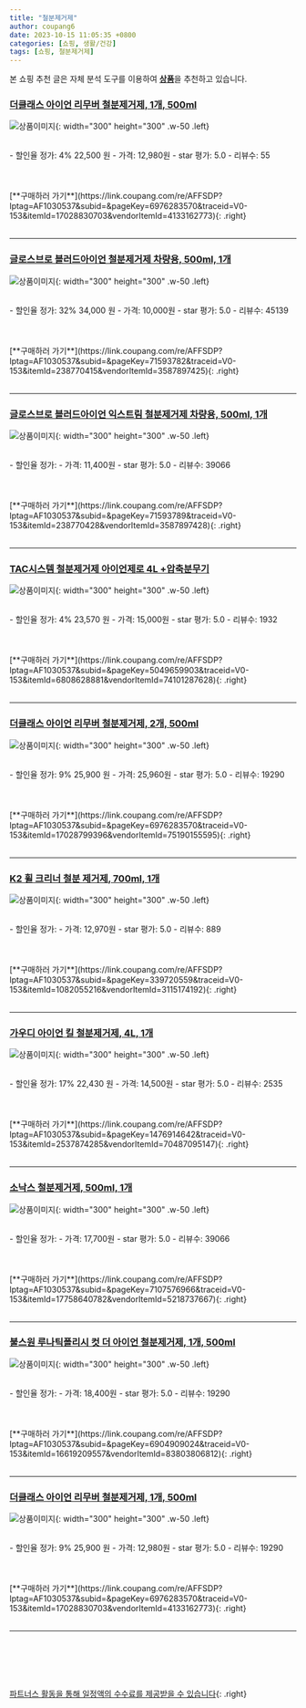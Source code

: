 ```yaml
---
title: "철분제거제"
author: coupang6
date: 2023-10-15 11:05:35 +0800
categories: [쇼핑, 생활/건강]
tags: [쇼핑, 철분제거제]
---
```


본 쇼핑 추천 글은 자체 분석 도구를 이용하여 [**상품**](https://link.coupang.com/a/bao1ui)을 추천하고 있습니다.

### [더클래스 아이언 리무버 철분제거제, 1개, 500ml](https://link.coupang.com/re/AFFSDP?lptag=AF1030537&subid=&pageKey=6976283570&traceid=V0-153&itemId=17028830703&vendorItemId=4133162773)

![상품이미지](https://thumbnail9.coupangcdn.com/thumbnails/remote/230x230ex/image/retail/images/112763527694278-5a90d1f7-bc67-472c-ad86-eccf42610149.jpg){: width="300" height="300" .w-50 .left}


<br>
- 할인율 정가: 4%  22,500   원
- 가격: 12,980원
- star 평가: 5.0
- 리뷰수: 55
<br>
<br>
<br>
<br>
[**구매하러 가기**](https://link.coupang.com/re/AFFSDP?lptag=AF1030537&subid=&pageKey=6976283570&traceid=V0-153&itemId=17028830703&vendorItemId=4133162773){: .right}
<br>
<br>

---

### [글로스브로 블러드아이언 철분제거제 차량용, 500ml, 1개](https://link.coupang.com/re/AFFSDP?lptag=AF1030537&subid=&pageKey=71593782&traceid=V0-153&itemId=238770415&vendorItemId=3587897425)

![상품이미지](https://thumbnail10.coupangcdn.com/thumbnails/remote/230x230ex/image/product/image/vendoritem/2018/11/12/3587897425/7563a7f1-0e73-4e0f-a501-3f6371e41d23.jpg){: width="300" height="300" .w-50 .left}


<br>
- 할인율 정가: 32%  34,000   원
- 가격: 10,000원
- star 평가: 5.0
- 리뷰수: 45139
<br>
<br>
<br>
<br>
[**구매하러 가기**](https://link.coupang.com/re/AFFSDP?lptag=AF1030537&subid=&pageKey=71593782&traceid=V0-153&itemId=238770415&vendorItemId=3587897425){: .right}
<br>
<br>

---

### [글로스브로 블러드아이언 익스트림 철분제거제 차량용, 500ml, 1개](https://link.coupang.com/re/AFFSDP?lptag=AF1030537&subid=&pageKey=71593789&traceid=V0-153&itemId=238770428&vendorItemId=3587897428)

![상품이미지](https://thumbnail10.coupangcdn.com/thumbnails/remote/230x230ex/image/product/image/vendoritem/2019/04/05/3587897428/a07149ca-2a46-4d7f-94b0-906601c56787.jpg){: width="300" height="300" .w-50 .left}


<br>
- 할인율 정가: 
- 가격: 11,400원
- star 평가: 5.0
- 리뷰수: 39066
<br>
<br>
<br>
<br>
[**구매하러 가기**](https://link.coupang.com/re/AFFSDP?lptag=AF1030537&subid=&pageKey=71593789&traceid=V0-153&itemId=238770428&vendorItemId=3587897428){: .right}
<br>
<br>

---

### [TAC시스템 철분제거제 아이언제로 4L +압축분무기](https://link.coupang.com/re/AFFSDP?lptag=AF1030537&subid=&pageKey=5049659903&traceid=V0-153&itemId=6808628881&vendorItemId=74101287628)

![상품이미지](https://thumbnail10.coupangcdn.com/thumbnails/remote/230x230ex/image/vendor_inventory/e7da/51a584579ad84ed9f0e454e8f5a6a24cc9b4b41e60b42a90c4ea1a09141d.jpg){: width="300" height="300" .w-50 .left}


<br>
- 할인율 정가: 4%  23,570   원
- 가격: 15,000원
- star 평가: 5.0
- 리뷰수: 1932
<br>
<br>
<br>
<br>
[**구매하러 가기**](https://link.coupang.com/re/AFFSDP?lptag=AF1030537&subid=&pageKey=5049659903&traceid=V0-153&itemId=6808628881&vendorItemId=74101287628){: .right}
<br>
<br>

---

### [더클래스 아이언 리무버 철분제거제, 2개, 500ml](https://link.coupang.com/re/AFFSDP?lptag=AF1030537&subid=&pageKey=6976283570&traceid=V0-153&itemId=17028799396&vendorItemId=75190155595)

![상품이미지](https://thumbnail7.coupangcdn.com/thumbnails/remote/230x230ex/image/retail/images/112763471870915-ba3a9464-f04c-4519-a811-047d2e0235de.jpg){: width="300" height="300" .w-50 .left}


<br>
- 할인율 정가: 9%  25,900   원
- 가격: 25,960원
- star 평가: 5.0
- 리뷰수: 19290
<br>
<br>
<br>
<br>
[**구매하러 가기**](https://link.coupang.com/re/AFFSDP?lptag=AF1030537&subid=&pageKey=6976283570&traceid=V0-153&itemId=17028799396&vendorItemId=75190155595){: .right}
<br>
<br>

---

### [K2 휠 크리너 철분 제거제, 700ml, 1개](https://link.coupang.com/re/AFFSDP?lptag=AF1030537&subid=&pageKey=339720559&traceid=V0-153&itemId=1082055216&vendorItemId=3115174192)

![상품이미지](https://thumbnail8.coupangcdn.com/thumbnails/remote/230x230ex/image/retail/images/243634318895632-e5bc3248-cc34-46a4-a007-0d77d4841a27.jpg){: width="300" height="300" .w-50 .left}


<br>
- 할인율 정가: 
- 가격: 12,970원
- star 평가: 5.0
- 리뷰수: 889
<br>
<br>
<br>
<br>
[**구매하러 가기**](https://link.coupang.com/re/AFFSDP?lptag=AF1030537&subid=&pageKey=339720559&traceid=V0-153&itemId=1082055216&vendorItemId=3115174192){: .right}
<br>
<br>

---

### [가우디 아이언 킬 철분제거제, 4L, 1개](https://link.coupang.com/re/AFFSDP?lptag=AF1030537&subid=&pageKey=1476914642&traceid=V0-153&itemId=2537874285&vendorItemId=70487095147)

![상품이미지](https://thumbnail8.coupangcdn.com/thumbnails/remote/230x230ex/image/vendor_inventory/641e/af9dc5237c415d116b3a9c9fb1e4ac5891e44de2326dc4d509ed0f0a68ff.png){: width="300" height="300" .w-50 .left}


<br>
- 할인율 정가: 17%  22,430   원
- 가격: 14,500원
- star 평가: 5.0
- 리뷰수: 2535
<br>
<br>
<br>
<br>
[**구매하러 가기**](https://link.coupang.com/re/AFFSDP?lptag=AF1030537&subid=&pageKey=1476914642&traceid=V0-153&itemId=2537874285&vendorItemId=70487095147){: .right}
<br>
<br>

---

### [소낙스 철분제거제, 500ml, 1개](https://link.coupang.com/re/AFFSDP?lptag=AF1030537&subid=&pageKey=7107576966&traceid=V0-153&itemId=17758640782&vendorItemId=5218737667)

![상품이미지](https://thumbnail8.coupangcdn.com/thumbnails/remote/230x230ex/image/retail/images/9184324618890500-d52b1d43-415e-4a99-8b77-e3b662c25898.jpg){: width="300" height="300" .w-50 .left}


<br>
- 할인율 정가: 
- 가격: 17,700원
- star 평가: 5.0
- 리뷰수: 39066
<br>
<br>
<br>
<br>
[**구매하러 가기**](https://link.coupang.com/re/AFFSDP?lptag=AF1030537&subid=&pageKey=7107576966&traceid=V0-153&itemId=17758640782&vendorItemId=5218737667){: .right}
<br>
<br>

---

### [불스원 루나틱폴리시 컷 더 아이언 철분제거제, 1개, 500ml](https://link.coupang.com/re/AFFSDP?lptag=AF1030537&subid=&pageKey=6904909024&traceid=V0-153&itemId=16619209557&vendorItemId=83803806812)

![상품이미지](https://thumbnail6.coupangcdn.com/thumbnails/remote/230x230ex/image/retail/images/2022/11/09/11/0/01dbf008-3082-4b40-a4dd-957ce9e26e4d.jpg){: width="300" height="300" .w-50 .left}


<br>
- 할인율 정가: 
- 가격: 18,400원
- star 평가: 5.0
- 리뷰수: 19290
<br>
<br>
<br>
<br>
[**구매하러 가기**](https://link.coupang.com/re/AFFSDP?lptag=AF1030537&subid=&pageKey=6904909024&traceid=V0-153&itemId=16619209557&vendorItemId=83803806812){: .right}
<br>
<br>

---

### [더클래스 아이언 리무버 철분제거제, 1개, 500ml](https://link.coupang.com/re/AFFSDP?lptag=AF1030537&subid=&pageKey=6976283570&traceid=V0-153&itemId=17028830703&vendorItemId=4133162773)

![상품이미지](https://thumbnail9.coupangcdn.com/thumbnails/remote/230x230ex/image/retail/images/112763527694278-5a90d1f7-bc67-472c-ad86-eccf42610149.jpg){: width="300" height="300" .w-50 .left}


<br>
- 할인율 정가: 9%  25,900   원
- 가격: 12,980원
- star 평가: 5.0
- 리뷰수: 19290
<br>
<br>
<br>
<br>
[**구매하러 가기**](https://link.coupang.com/re/AFFSDP?lptag=AF1030537&subid=&pageKey=6976283570&traceid=V0-153&itemId=17028830703&vendorItemId=4133162773){: .right}
<br>
<br>

---
<br><br><br><br><br> [파트너스 활동을 통해 일정액의 수수료를 제공받을 수 있습니다](https://link.coupang.com/a/bao1ui){: .right}